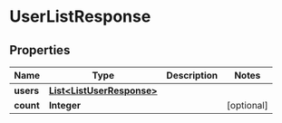 

# UserListResponse


## Properties

| Name | Type | Description | Notes |
|------------ | ------------- | ------------- | -------------|
|**users** | [**List&lt;ListUserResponse&gt;**](ListUserResponse.md) |  |  |
|**count** | **Integer** |  |  [optional] |



